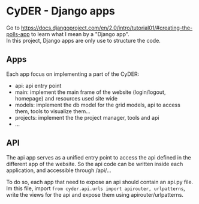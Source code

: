 CyDER - Django apps
======

Go to https://docs.djangoproject.com/en/2.0/intro/tutorial01/#creating-the-polls-app to learn what I mean by a "Django app".  
In this project, Django apps are only use to structure the code.

Apps
--------

Each app focus on implementing a part of the CyDER:
- api: api entry point  
- main: implement the main frame of the website (login/logout, homepage) and resources used site wide  
- models: implement the db model for the grid models, api to access them, tools to visualize them...  
- projects: implement the the project manager, tools and api  
- ...

API
-------

The api app serves as a unified entry point to access the api defined in the different app of the website. So the api code can be written inside each application, and accessible through /api/...

To do so, each app that need to expose an api should contain an api.py file.  
Im this file, import `from cyder.api.urls import apirouter, urlpatterns`, write the views for the api and expose them using apirouter/urlpatterns.
